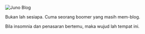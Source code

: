 ![Juno Blog](https://imgur.com/CGpXOQY.jpg)

Bukan lah sesiapa. Cuma seorang boomer yang masih mem-blog.

Bila insomnia dan penasaran bertemu, maka wujud lah tempat ini.
